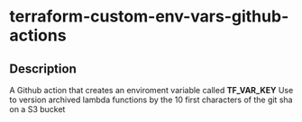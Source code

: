 # terraform-custom-env-vars-github-actions
## Description
A Github action that creates an enviroment variable called **TF_VAR_KEY**
Use to version archived lambda functions by the 10 first characters of the git sha on a S3 bucket
